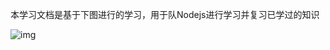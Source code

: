 本学习文档是基于下图进行的学习，用于队Nodejs进行学习并复习已学过的知识

![img](https://p1-jj.byteimg.com/tos-cn-i-t2oaga2asx/gold-user-assets/2019/8/2/16c50f2e463e0e1b~tplv-t2oaga2asx-jj-mark:3024:0:0:0:q75.png)